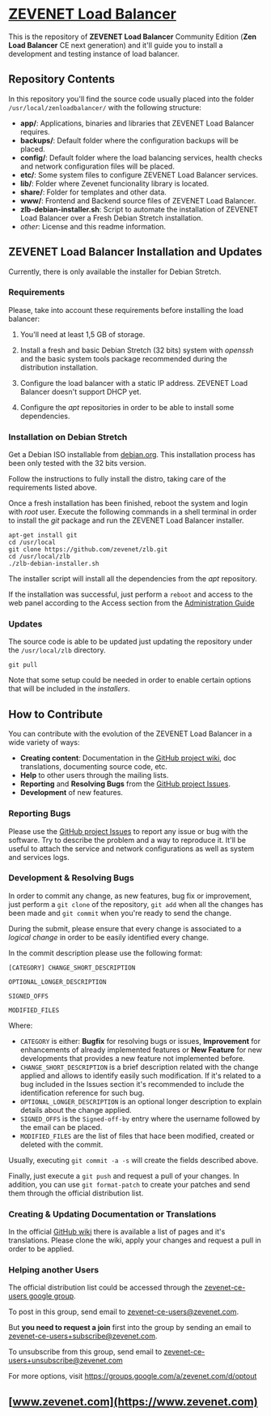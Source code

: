 # [ZEVENET Load Balancer](https://www.zevenet.com)
This is the repository of **ZEVENET Load Balancer** Community Edition (**Zen Load Balancer** CE next generation) and it'll guide you to install a development and testing instance of load balancer.

## Repository Contents
In this repository you'll find the source code usually placed into the folder `/usr/local/zenloadbalancer/` with the following structure:
- **app/**: Applications, binaries and libraries that ZEVENET Load Balancer requires.
- **backups/**: Default folder where the configuration backups will be placed.
- **config/**: Default folder where the load balancing services, health checks and network configuration files will be placed.
- **etc/**: Some system files to configure ZEVENET Load Balancer services.
- **lib/**: Folder where Zevenet funcionality library is located.
- **share/**: Folder for templates and other data.
- **www/**: Frontend and Backend source files of ZEVENET Load Balancer.
- **zlb-debian-installer.sh**: Script to automate the installation of ZEVENET Load Balancer over a Fresh Debian Stretch installation.
- *other*: License and this readme information.

## ZEVENET Load Balancer Installation and Updates
Currently, there is only available the installer for Debian Stretch.

### Requirements
Please, take into account these requirements before installing the load balancer:

1. You'll need at least 1,5 GB of storage.

2. Install a fresh and basic Debian Stretch (32 bits) system with *openssh* and the basic system tools package recommended during the distribution installation.

3. Configure the load balancer with a static IP address. ZEVENET Load Balancer doesn't support DHCP yet.

4. Configure the *apt* repositories in order to be able to install some dependencies.

### Installation on Debian Stretch
Get a Debian ISO installable from [debian.org](https://www.debian.org/distrib/). This installation process has been only tested with the 32 bits version.

Follow the instructions to fully install the distro, taking care of the requirements listed above.

Once a fresh installation has been finished, reboot the system and login with *root* user. Execute the following commands in a shell terminal in order to install the *git* package and run the ZEVENET Load Balancer installer.
```
apt-get install git
cd /usr/local
git clone https://github.com/zevenet/zlb.git
cd /usr/local/zlb
./zlb-debian-installer.sh
```
The installer script will install all the dependencies from the *apt* repository.

If the installation was successful, just perform a `reboot` and access to the web panel according to the Access section from the [Administration Guide](https://www.zevenet.com/knowledge-base/community-edition/community-edition-v5-0-administration-guide/ce-v5-0-installation-guide/)

### Updates
The source code is able to be updated just updating the repository under the `/usr/local/zlb` directory.
```
git pull
```
Note that some setup could be needed in order to enable certain options that will be included in the *installers*.

## How to Contribute
You can contribute with the evolution of the ZEVENET Load Balancer in a wide variety of ways:

- **Creating content**: Documentation in the [GitHub project wiki](https://github.com/zevenet/zlb/wiki), doc translations, documenting source code, etc.
- **Help** to other users through the mailing lists.
- **Reporting** and **Resolving Bugs** from the [GitHub project Issues](https://github.com/zevenet/zlb/issues).
- **Development** of new features.

### Reporting Bugs
Please use the [GitHub project Issues](https://github.com/zevenet/zlb/issues) to report any issue or bug with the software. Try to describe the problem and a way to reproduce it. It'll be useful to attach the service and network configurations as well as system and services logs.

### Development & Resolving Bugs
In order to commit any change, as new features, bug fix or improvement, just perform a `git clone` of the repository, `git add` when all the changes has been made and `git commit` when you're ready to send the change.

During the submit, please ensure that every change is associated to a *logical change* in order to be easily identified every change.

In the commit description please use the following format:
```
[CATEGORY] CHANGE_SHORT_DESCRIPTION

OPTIONAL_LONGER_DESCRIPTION

SIGNED_OFFS

MODIFIED_FILES
```

Where:
- `CATEGORY` is either: **Bugfix** for resolving bugs or issues, **Improvement** for enhancements of already implemented features or **New Feature** for new developments that provides a new feature not implemented before.
- `CHANGE_SHORT_DESCRIPTION` is a brief description related with the change applied and allows to identify easily such modification. If it's related to a bug included in the Issues section it's recommended to include the identification reference for such bug.
- `OPTIONAL_LONGER_DESCRIPTION` is an optional longer description to explain details about the change applied.
- `SIGNED_OFFS` is the `Signed-off-by` entry where the username followed by the email can be placed.
- `MODIFIED_FILES` are the list of files that hace been modified, created or deleted with the commit.

Usually, executing `git commit -a -s` will create the fields described above.

Finally, just execute a `git push` and request a pull of your changes. In addition, you can use `git format-patch` to create your patches and send them through the official distribution list.

### Creating & Updating Documentation or Translations
In the official [GitHub wiki](https://github.com/zevenet/zlb/wiki) there is available a list of pages and it's translations. Please clone the wiki, apply your changes and request a pull in order to be applied.

### Helping another Users
The official distribution list could be accessed through the [zevenet-ce-users google group](https://groups.google.com/a/zevenet.com/group/zevenet-ce-users/).

To post in this group, send email to [zevenet-ce-users@zevenet.com](mailto:zevenet-ce-users@zevenet.com).

But **you need to request a join** first into the group by sending an email to [zevenet-ce-users+subscribe@zevenet.com](mailto:zevenet-ce-users+subscribe@zevenet.com).

To unsubscribe from this group, send email to zevenet-ce-users+unsubscribe@zevenet.com

For more options, visit https://groups.google.com/a/zevenet.com/d/optout


## [www.zevenet.com](https://www.zevenet.com)

